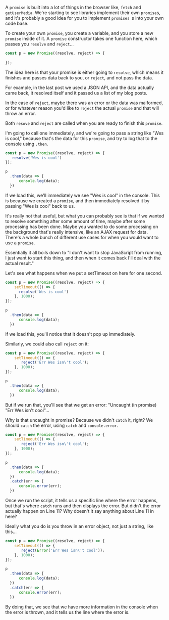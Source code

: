 A `promise` is built into a lot of things in the browser like, `fetch` and `getUserMedia`. We're starting to see libraries implement their own `promise`s, and it's probably a good idea for you to implement `promises
`s into your own code base.

To create your own `promise`, you create a variable, and you store a new `promise` inside of it. A `promise` constructor takes one function here, which passes you `resolve` and `reject`...
 
```js
const p = new Promise((resolve, reject) => {
    
});
```

The idea here is that your promise is either going to `resolve`, which means it finishes and passes data back to you, or `reject`, and not pass the data.
 
For example, in the last post we used a JSON API, and the data actually came back, it resolved itself and it passed us a list of my blog posts. 

In the case of `reject`, maybe there was an error or the data was malformed, or for whatever reason you'd like to `reject` the actual `promise` and that will throw an error. 

Both `resove` and `reject` are called when you are ready to finish this `promise`.

I'm going to call one immediately, and we're going to pass a string like "Wes is cool," because that's the data for this `promise`, and try to log that to the console using `.then`.

```js
const p = new Promise((resolve, reject) => {
   resolve('Wes is cool') 
});

p
  .then(data => {
      console.log(data);
  })
```


If we load this, we'll immediately we see "Wes is cool" in the console. This is because we created a `promise`, and then immediately resolved it by passing "Wes is cool" back to us. 

It's really not that useful, but what you can probably see is that if we wanted to resolve something after some amount of time, maybe after some processing has been done. Maybe you wanted to do some processing on the background that's really intensive, like an AJAX request for data. There's a whole bunch of different use cases for when you would want to use a `promise`.

Essentially it all boils down to "I don't want to stop JavaScript from running, I just want to start this thing, and then when it comes back I'll deal with the actual result."

Let's see what happens when we put a setTimeout on here for one second. 


```js
const p = new Promise((resolve, reject) => {
    setTimeout(() => {
      resolve('Wes is cool')
    }, 1000); 
});

p
  .then(data => {
      console.log(data);
  })
```

If we load this, you'll notice that it doesn't pop up immediately. 

Similarly, we could also call `reject` on it:

```js
const p = new Promise((resolve, reject) => {
    setTimeout(() => {
       reject('Err Wes isn\'t cool');
    }, 1000); 
});

p
  .then(data => {
      console.log(data);
  })
```

But if we run that, you'll see that we get an error: "Uncaught (in promise) "Err Wes isn't cool"...
 
Why is that uncaught in promise? Because we didn't `catch` it, right? We should `catch` the error, using `catch` and `console.error`. 

```js
const p = new Promise((resolve, reject) => {
    setTimeout(() => {
       reject('Err Wes isn\'t cool');
    }, 1000); 
});

p
  .then(data => {
      console.log(data);
  })
  .catch(err => {
      console.error(err);
  })
```

Once we run the script, it tells us a specific line where the error happens, but that's where `catch` runs and then displays the error. But didn't the error actually happen on Line 11? Why doesn't it say anything about Line 11 in here? 

Ideally what you do is you throw in an error object, not just a string, like this...


```js
const p = new Promise((resolve, reject) => {
    setTimeout(() => {
       reject(Error('Err Wes isn\'t cool'));
    }, 1000); 
});

p
  .then(data => {
      console.log(data);
  })
  .catch(err => {
      console.error(err);
  })
```
 
By doing that, we see that we have more information in the console when the error is thrown, and it tells us the line where the error is.
